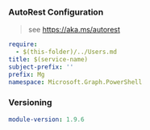 ### AutoRest Configuration

> see https://aka.ms/autorest

``` yaml
require:
  - $(this-folder)/../Users.md
title: $(service-name)
subject-prefix: ''
prefix: Mg
namespace: Microsoft.Graph.PowerShell
```

### Versioning

``` yaml
module-version: 1.9.6
```
